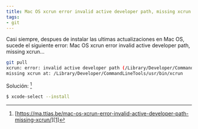 ```yaml
---
title: Mac OS xcrun error invalid active developer path, missing xcrun
tags:
- git
---
```


Casi siempre, despues de instalar las ultimas actualizaciones en Mac OS, sucede el siguiente error: Mac OS xcrun error invalid active developer path, missing xcrun…
<!--more-->

```bash
git pull
xcrun: error: invalid active developer path (/Library/Developer/CommandLineTools),
missing xcrun at: /Library/Developer/CommandLineTools/usr/bin/xcrun
```

Solución: [^1]

```bash
$ xcode-select --install
```


[^1]:	[https://ma.ttias.be/mac-os-xcrun-error-invalid-active-developer-path-missing-xcrun/][1]

[1]:	https://ma.ttias.be/mac-os-xcrun-error-invalid-active-developer-path-missing-xcrun/
